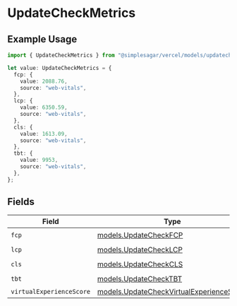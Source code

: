 # UpdateCheckMetrics

## Example Usage

```typescript
import { UpdateCheckMetrics } from "@simplesagar/vercel/models/updatecheckop.js";

let value: UpdateCheckMetrics = {
  fcp: {
    value: 2088.76,
    source: "web-vitals",
  },
  lcp: {
    value: 6350.59,
    source: "web-vitals",
  },
  cls: {
    value: 1613.09,
    source: "web-vitals",
  },
  tbt: {
    value: 9953,
    source: "web-vitals",
  },
};
```

## Fields

| Field                                                                                      | Type                                                                                       | Required                                                                                   | Description                                                                                |
| ------------------------------------------------------------------------------------------ | ------------------------------------------------------------------------------------------ | ------------------------------------------------------------------------------------------ | ------------------------------------------------------------------------------------------ |
| `fcp`                                                                                      | [models.UpdateCheckFCP](../models/updatecheckfcp.md)                                       | :heavy_check_mark:                                                                         | N/A                                                                                        |
| `lcp`                                                                                      | [models.UpdateCheckLCP](../models/updatechecklcp.md)                                       | :heavy_check_mark:                                                                         | N/A                                                                                        |
| `cls`                                                                                      | [models.UpdateCheckCLS](../models/updatecheckcls.md)                                       | :heavy_check_mark:                                                                         | N/A                                                                                        |
| `tbt`                                                                                      | [models.UpdateCheckTBT](../models/updatechecktbt.md)                                       | :heavy_check_mark:                                                                         | N/A                                                                                        |
| `virtualExperienceScore`                                                                   | [models.UpdateCheckVirtualExperienceScore](../models/updatecheckvirtualexperiencescore.md) | :heavy_minus_sign:                                                                         | N/A                                                                                        |